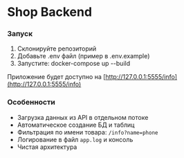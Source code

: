 # Shop Backend

### Запуск
1. Склонируйте репозиторий
2. Добавьте .env файл (пример в .env.example)
3. Запустите:
   docker-compose up --build

Приложение будет доступно на [http://127.0.0.1:5555/info](http://127.0.0.1:5555/info)

### Особенности
- Загрузка данных из API в отдельном потоке
- Автоматическое создание БД и таблиц
- Фильтрация по имени товара: `/info?name=phone`
- Логирование в файл `app.log` и консоль
- Чистая архитектура
